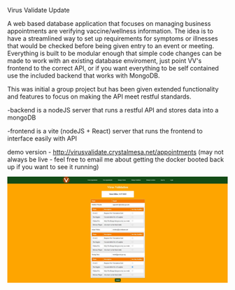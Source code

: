Virus Validate Update

A web based database application that focuses on managing business appointments are verifying vaccine/wellness information. The idea is to have a streamlined way to set up requirements for symptoms or illnesses that would be checked before being given entry to an event or meeting. Everything is built to be modular enough that simple code changes can be made to work with an existing database enviroment, just point VV's frontend to the correct API, or if you want everything to be self contained use the included backend that works with MongoDB.

This was initial a group project but has been given extended functionality and features to focus on making the API meet restful standards.

-backend is a nodeJS server that runs a restful API and stores data into a mongoDB

-frontend is a vite (nodeJS + React) server that runs the frontend to interface easily with API


demo version - http://virusvalidate.crystalmesa.net/appointments (may not always be live - feel free to email me about getting the docker booted back up if you want to see it running)


![[Preview]](img/VVPicture.JPG)
